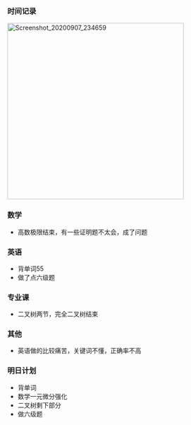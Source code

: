 ### 时间记录

<img src="https://raw.githubusercontent.com/Kong-PR/Typora-picture/master/img/Screenshot_20200907_234659.jpg" alt="Screenshot_20200907_234659" width=400 />

### 数学

- 高数极限结束，有一些证明题不太会，成了问题

### 英语

- 背单词55
- 做了点六级题

### 专业课

- 二叉树两节，完全二叉树结束

### 其他

- 英语做的比较痛苦，关键词不懂，正确率不高

### 明日计划

- 背单词
- 数学一元微分强化
- 二叉树剩下部分
- 做六级题


